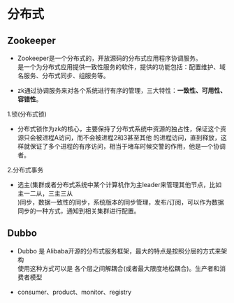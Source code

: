 # 分布式

## Zookeeper
- Zookeeper是一个分布式的，开放源码的分布式应用程序协调服务。  
  是一个为分布式应用提供一致性服务的软件，提供的功能包括：配置维护、域名服务、分布式同步、组服务等。
 
- zk通过协调服务来对各个系统进行有序的管理，三大特性：**一致性、可用性、容错性**。

 1.锁(分布式锁)
-  分布式锁作为zk的核心，主要保持了分布式系统中资源的独占性，保证这个资源只会被进程A访问，而不会被进程2和3甚至其他
   的进程访问，直到释放，这样就保证了多个进程的有序访问，相当于堵车时候交警的作用，他是一个协调者。
 
 2.分布式事务
-  选主(集群或者分布式系统中某个计算机作为主leader来管理其他节点，比如主一二从，三主三从  
   )同步，数据一致性的同步，系统版本的同步管理，发布/订阅，可以作为数据同步的一种方式，通知到相关集群进行配置。
 
## Dubbo
- Dubbo 是 Alibaba开源的分布式服务框架，最大的特点是按照分层的方式来架构  
  使用这种方式可以是 各个层之间解耦合(或者最大限度地松耦合)。生产者和消费者模型
  
- consumer、product、monitor、registry

